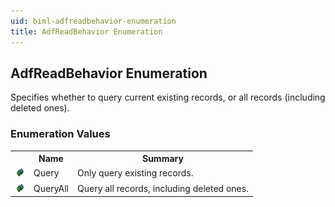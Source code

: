 ```yaml
---
uid: biml-adfreadbehavior-enumeration
title: AdfReadBehavior Enumeration
---
```


## AdfReadBehavior Enumeration

<div class="LanguageSummary"><div class ="SummaryItem">Specifies whether to query current existing records, or all records (including deleted ones).</div></div>
<div class="EnumValueGroup">

### Enumeration Values

<table id="EnumValue" class="MemberList"><tbody><tr><th class="MemberTypeIconColumnHeader">&nbsp;</th><th class="MemberNameColumnHeader">Name</th><th class="MemberSummaryColumnHeader">Summary</th></tr><tr class="cd0"><td align="center" class="MemberTypeIcon"><img src="enumValue.png"></img></td><td class="MemberName">Query</td><td class="MemberSummary"><div class ="SummaryItem">Only query existing records.</div></td></tr><tr class="cd1"><td align="center" class="MemberTypeIcon"><img src="enumValue.png"></img></td><td class="MemberName">QueryAll</td><td class="MemberSummary"><div class ="SummaryItem">Query all records, including deleted ones.</div></td></tr></tbody></table>
</div>
